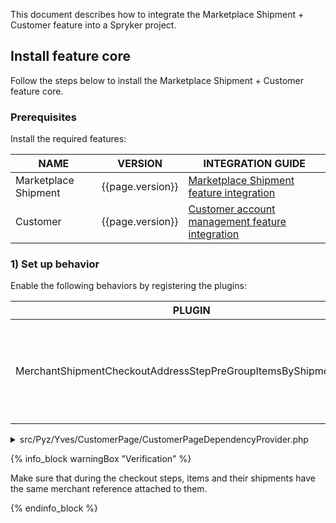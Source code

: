 This document describes how to integrate the Marketplace Shipment + Customer feature into a Spryker project.

## Install feature core

Follow the steps below to install the Marketplace Shipment + Customer feature core.

### Prerequisites

Install the required features:

| NAME | VERSION | INTEGRATION GUIDE |
| --------- | ------ | -----------|
| Marketplace Shipment | {{page.version}} | [Marketplace Shipment feature integration](/docs/pbc/all/carrier-management/{{page.version}}/marketplace/install-features/install-marketplace-shipment-feature.html) |
| Customer | {{page.version}} | [Customer account management feature integration](/docs/pbc/all/customer-relationship-management/{{page.version}}/base-shop/install-and-upgrade/install-features/install-the-customer-account-management-feature.html)  |

### 1) Set up behavior

Enable the following behaviors by registering the plugins:

| PLUGIN  | SPECIFICATION | PREREQUISITES | NAMESPACE |
| ------------ | ----------- | ----- | ------------ |
| MerchantShipmentCheckoutAddressStepPreGroupItemsByShipmentPlugin | Sets shipment merchant reference in the initial checkout step to avoid wrong grouping by merchant reference. |  | Spryker\Yves\MerchantShipment\Plugin\CustomerPage|

<details>
<summary markdown='span'>src/Pyz/Yves/CustomerPage/CustomerPageDependencyProvider.php</summary>

```php
<?php

namespace Pyz\Yves\CustomerPage;

use SprykerShop\Yves\CustomerPage\CustomerPageDependencyProvider as SprykerShopCustomerPageDependencyProvider;
use Spryker\Yves\MerchantShipment\Plugin\CustomerPage\MerchantShipmentCheckoutAddressStepPreGroupItemsByShipmentPlugin;

class CustomerPageDependencyProvider extends SprykerShopCustomerPageDependencyProvider
{
    /**
     * @return array<\SprykerShop\Yves\CustomerPageExtension\Dependency\Plugin\CheckoutAddressStepPreGroupItemsByShipmentPluginInterface>
     */
    protected function getCheckoutAddressStepPreGroupItemsByShipmentPlugins(): array
    {
        return [
            new MerchantShipmentCheckoutAddressStepPreGroupItemsByShipmentPlugin(),
        ];
    }
}
```

</details>

{% info_block warningBox "Verification" %}

Make sure that during the checkout steps, items and their shipments have the same merchant reference attached to them.

{% endinfo_block %}
